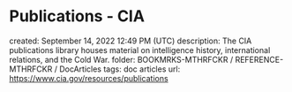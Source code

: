 # Publications - CIA

created: September 14, 2022 12:49 PM (UTC)
description: The CIA publications library houses material on intelligence history, international relations, and the Cold War.
folder: BOOKMRKS-MTHRFCKR / REFERENCE-MTHRFCKR / DocArticles
tags: doc articles
url: https://www.cia.gov/resources/publications